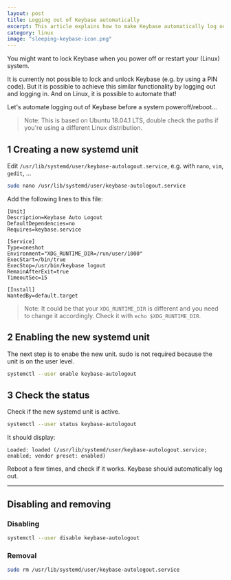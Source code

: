 ```yaml
---
layout: post
title: Logging out of Keybase automatically
excerpt: This article explains how to make Keybase automatically log out when a Linux system is powered off or restarted.
category: linux
image: "sleeping-keybase-icon.png"
---
```


You might want to lock Keybase when you power off or restart your (Linux) system.

It is currently not possible to lock and unlock Keybase (e.g. by using a PIN code). But it is possible to achieve this similar functionality by logging out and logging in. And on Linux, it is possible to automate that!

Let's automate logging out of Keybase before a system poweroff/reboot...

> Note: This is based on Ubuntu 18.04.1 LTS, double check the paths if you're using a different Linux distribution.

## 1 Creating a new systemd unit

Edit `/usr/lib/systemd/user/keybase-autologout.service`, e.g. with `nano`, `vim`, `gedit`, ...

```sh
sudo nano /usr/lib/systemd/user/keybase-autologout.service
```

Add the following lines to this file:

```
[Unit]
Description=Keybase Auto Logout
DefaultDependencies=no
Requires=keybase.service

[Service]
Type=oneshot
Environment="XDG_RUNTIME_DIR=/run/user/1000"
ExecStart=/bin/true
ExecStop=/usr/bin/keybase logout
RemainAfterExit=true
TimeoutSec=15

[Install]
WantedBy=default.target
```

> Note: It could be that your `XDG_RUNTIME_DIR` is different and you need to change it accordingly.
> Check it with `echo $XDG_RUNTIME_DIR`.

## 2 Enabling the new systemd unit

The next step is to enabe the new unit. sudo is not required because the unit is on the user level.

```sh
systemctl --user enable keybase-autologout
```

## 3 Check the status

Check if the new systemd unit is active.

```sh
systemctl --user status keybase-autologout
```

It should display:

```
Loaded: loaded (/usr/lib/systemd/user/keybase-autologout.service; enabled; vendor preset: enabled)
```

Reboot a few times, and check if it works. Keybase should automatically log out.

---

## Disabling and removing

### Disabling

```sh
systemctl --user disable keybase-autologout
```

### Removal

```sh
sudo rm /usr/lib/systemd/user/keybase-autologout.service
```
